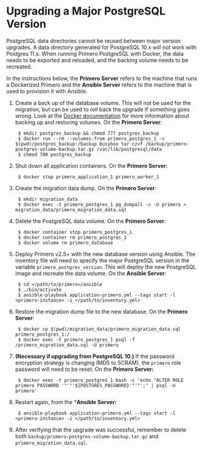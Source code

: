 <!-- Copyright (c) 2014 - 2023 UNICEF. All rights reserved. -->

Upgrading a Major PostgreSQL Version
===========

PostgreSQL data directories cannot be reused between major version upgrades. A data directory generated for PostgreSQL 10.x will not work with Postgres 11.x. When running Primero PostgreSQL with Docker, the data needs to be exported and reloaded, and the backing volume needs to be recreated.

In the instructions below, the **Primero Server** refers to the machine that runs a Dockerized Primero and the **Ansible Server** refers to the machine that is used to provision it with Ansible.

1. Create a back up of the database volume. This will not be used for the migration, but can be used to roll back the upgrade if something goes wrong. Look at the [Docker documentation](https://docs.docker.com/storage/volumes/#backup-restore-or-migrate-data-volumes) for more information about backing up and restoring volumes. On the **Primero Server**:

        $ mkdir postgres_backup && chmod 777 postgres_backup
        $ docker run --rm --volumes-from primero_postgres_1 -v $(pwd)/postgres_backup:/backup busybox tar czvf /backup/primero-postgres-volume-backup.tar.gz /var/lib/postgresql/data
        $ chmod 700 postgres_backup

2. Shut down all application containers. On the **Primero Server**:

        $ docker stop primero_application_1 primero_worker_1

3. Create the migration data dump. On the **Primero Server**:

        $ mkdir migration_data
        $ docker exec -t primero_postgres_1 pg_dumpall -c -U primero > migration_data/primero_migration_data.sql

4. Delete the PostgreSQL data volume. On the **Primero Server**:

        $ docker container stop primero_postgres_1
        $ docker container rm primero_postgres_1
        $ docker volume rm primero_database


5. Deploy Primero v2.5+ with the new database version using Ansible. The inventory file will need to specify the major PostgreSQL version in the variable `primero_postgres_version`. This will deploy the new PostgreSQL image and recreate the data volume. On the **Ansible Server**:

        $ cd </path/to/primero>/ansible
        $ ./bin/activate
        $ ansible-playbook application-primero.yml --tags start -l <primero-instance> -i </path/to/inventory.yml>

6. Restore the migration dump file to the new database. On the **Primero Server**:

        $ docker cp $(pwd)/migration_data/primero_migration_data.sql primero_postgres_1:/
        $ docker exec -t primero_postgres_1 psql -f /primero_migration_data.sql -U primero

7. **(Necessary if upgrading from PostgreSQL 10.)** If the password encryption strategy is changing (MD5 to SCRAM), the `primero` role password will need to be reset. On the **Primero Server:**

        $ docker exec -t primero_postgres_1 bash -c 'echo "ALTER ROLE primero PASSWORD '"'"'${POSTGRES_PASSWORD}'"'"';" | psql -U primero'

8. Restart again, from the ***Ansible Server:**

        $ ansible-playbook application-primero.yml --tags start -l <primero-instance> -i </path/to/inventory.yml>


9. After verifying that the upgrade was successful, remember to delete both `backup/primero-postgres-volume-backup.tar.gz` and `primero_migration_data.sql`.
